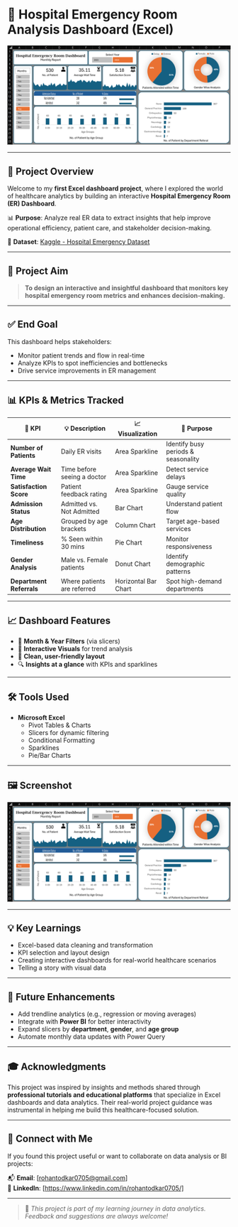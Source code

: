 # 🏥 Hospital Emergency Room Analysis Dashboard (Excel)

![Dashboard Preview](./Hospital%20ER%20Dashboard.png)

---

## 📌 Project Overview

Welcome to my **first Excel dashboard project**, where I explored the world of healthcare analytics by building an interactive **Hospital Emergency Room (ER) Dashboard**.

📊 **Purpose**: Analyze real ER data to extract insights that help improve operational efficiency, patient care, and stakeholder decision-making.

📁 **Dataset**: [Kaggle - Hospital Emergency Dataset](https://www.kaggle.com/datasets/xavierberge/hospital-emergency-dataset)

---

## 🎯 Project Aim

> **To design an interactive and insightful dashboard that monitors key hospital emergency room metrics and enhances decision-making.**

---

## ✅ End Goal

This dashboard helps stakeholders:
- Monitor patient trends and flow in real-time
- Analyze KPIs to spot inefficiencies and bottlenecks
- Drive service improvements in ER management

---

## 📊 KPIs & Metrics Tracked

| 📌 KPI | 💡 Description | 📈 Visualization | 🎯 Purpose |
|-------|----------------|------------------|------------|
| **Number of Patients** | Daily ER visits | Area Sparkline | Identify busy periods & seasonality |
| **Average Wait Time** | Time before seeing a doctor | Area Sparkline | Detect service delays |
| **Satisfaction Score** | Patient feedback rating | Area Sparkline | Gauge service quality |
| **Admission Status** | Admitted vs. Not Admitted | Bar Chart | Understand patient flow |
| **Age Distribution** | Grouped by age brackets | Column Chart | Target age-based services |
| **Timeliness** | % Seen within 30 mins | Pie Chart | Monitor responsiveness |
| **Gender Analysis** | Male vs. Female patients | Donut Chart | Identify demographic patterns |
| **Department Referrals** | Where patients are referred | Horizontal Bar Chart | Spot high-demand departments |

---

## 📈 Dashboard Features

- 📅 **Month & Year Filters** (via slicers)
- 💬 **Interactive Visuals** for trend analysis
- 🎨 **Clean, user-friendly layout**
- 🔍 **Insights at a glance** with KPIs and sparklines

---

## 🛠 Tools Used

- **Microsoft Excel**
  - Pivot Tables & Charts
  - Slicers for dynamic filtering
  - Conditional Formatting
  - Sparklines
  - Pie/Bar Charts

---

## 🖼 Screenshot

![Dashboard Preview](./Hospital%20ER%20Dashboard.png)

---

## 💡 Key Learnings

- Excel-based data cleaning and transformation
- KPI selection and layout design
- Creating interactive dashboards for real-world healthcare scenarios
- Telling a story with visual data

---

## 🚀 Future Enhancements

- Add trendline analytics (e.g., regression or moving averages)
- Integrate with **Power BI** for better interactivity
- Expand slicers by **department**, **gender**, and **age group**
- Automate monthly data updates with Power Query

---

## 🎓 Acknowledgments

This project was inspired by insights and methods shared through **professional tutorials and educational platforms** that specialize in Excel dashboards and data analytics. Their real-world project guidance was instrumental in helping me build this healthcare-focused solution.

---

## 🤝 Connect with Me

If you found this project useful or want to collaborate on data analysis or BI projects:

📬 **Email**: [rohantodkar0705@gmail.com]  
💼 **LinkedIn**: [https://www.linkedin.com/in/rohantodkar0705/] 

---

> 🚧 *This project is part of my learning journey in data analytics. Feedback and suggestions are always welcome!*
